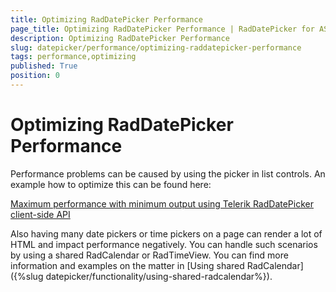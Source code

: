 ```yaml
---
title: Optimizing RadDatePicker Performance
page_title: Optimizing RadDatePicker Performance | RadDatePicker for ASP.NET AJAX Documentation
description: Optimizing RadDatePicker Performance
slug: datepicker/performance/optimizing-raddatepicker-performance
tags: performance,optimizing
published: True
position: 0
---
```


# Optimizing RadDatePicker Performance

Performance problems can be caused by using the picker in list controls. An example how to optimize this can be found here:

[Maximum performance with minimum output using Telerik RadDatePicker client-side API](http://www.telerik.com/blogs/maximum-performance-with-minimum-output-using-telerik-raddatepicker-client-side-api)

Also having many date pickers or time pickers on a page can render a lot of HTML and impact performance negatively. You can handle such scenarios by using a shared RadCalendar or RadTimeView. You can find more information and examples on the matter in [Using shared RadCalendar]({%slug datepicker/functionality/using-shared-radcalendar%}).



 
